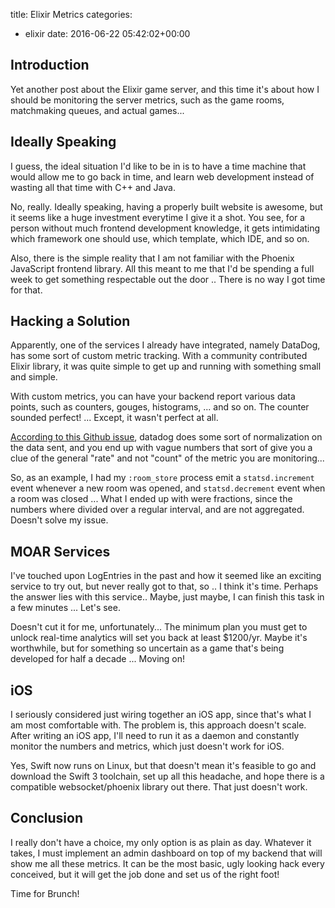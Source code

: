 title: Elixir Metrics
categories:
- elixir
date: 2016-06-22 05:42:02+00:00

## Introduction

Yet another post about the Elixir game server, and this time it's about how I should be monitoring the server metrics, such as the game rooms, matchmaking queues, and actual games...

## Ideally Speaking

I guess, the ideal situation I'd like to be in is to have a time machine that would allow me to go back in time, and learn web development instead of wasting all that time with C++ and Java.

No, really. Ideally speaking, having a properly built website is awesome, but it seems like a huge investment everytime I give it a shot. You see, for a person without much frontend development knowledge, it gets intimidating which framework one should use, which template, which IDE, and so on.

Also, there is the simple reality that I am not familiar with the Phoenix JavaScript frontend library. All this meant to me that I'd be spending a full week to get something respectable out the door .. There is no way I got time for that.

## Hacking a Solution

Apparently, one of the services I already have integrated, namely DataDog, has some sort of custom metric tracking. With a community contributed Elixir library, it was quite simple to get up and running with something small and simple.

With custom metrics, you can have your backend report various data points, such as counters, gouges, histograms, ... and so on. The counter sounded perfect! ... Except, it wasn't perfect at all.

[According to this Github issue][datadog-github-issue], datadog does some sort of normalization on the data sent, and you end up with vague numbers that sort of give you a clue of the general "rate" and not "count" of the metric you are monitoring...

So, as an example, I had my `:room_store` process emit a `statsd.increment` event whenever a new room was opened, and `statsd.decrement` event when a room was closed ... What I ended up with were fractions, since the numbers where divided over a regular interval, and are not aggregated. Doesn't solve my issue.

## MOAR Services

I've touched upon LogEntries in the past and how it seemed like an exciting service to try out, but never really got to that, so .. I think it's time. Perhaps the answer lies with this service.. Maybe, just maybe, I can finish this task in a few minutes ... Let's see.

Doesn't cut it for me, unfortunately... The minimum plan you must get to unlock real-time analytics will set you back at least $1200/yr. Maybe it's worthwhile, but for something so uncertain as a game that's being developed for half a decade ... Moving on!

## iOS

I seriously considered just wiring together an iOS app, since that's what I am most comfortable with. The problem is, this approach doesn't scale. After writing an iOS app, I'll need to run it as a daemon and constantly monitor the numbers and metrics, which just doesn't work for iOS.

Yes, Swift now runs on Linux, but that doesn't mean it's feasible to go and download the Swift 3 toolchain, set up all this headache, and hope there is a compatible websocket/phoenix library out there. That just doesn't work.

## Conclusion

I really don't have a choice, my only option is as plain as day. Whatever it takes, I must implement an admin dashboard on top of my backend that will show me all these metrics. It can be the most basic, ugly looking hack every conceived, but it will get the job done and set us of the right foot!

Time for Brunch!

[datadog-github-issue]: https://github.com/DataDog/dd-agent/issues/659
